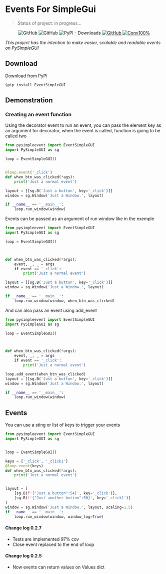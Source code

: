 # Events For SimpleGui

> Status of project: in progress...


<div align="center">

![GitHub](https://img.shields.io/github/languages/code-size/MikalROn/EventSimpleGUI?style=for-the-badge)
![GitHub](https://img.shields.io/github/license/MikalROn/EventSimpleGUI?style=for-the-badge)
![PyPI - Downloads](https://img.shields.io/pypi/dm/eventsimplegui?style=for-the-badge)
<a href="https://github.com/MikalROn/EventSimpleGUI">
<img alt="GitHub" src="https://img.shields.io/badge/Github-Open%20source-green?style=for-the-badge&amp;logo=github"/>
</a>
<a href="https://smokeshow.helpmanual.io/474z2x1c0s2u3j101i26/">
<img alt="Conv100%" src="https://img.shields.io/badge/coverage-100%25-green?style=for-the-badge">
</a>
</div>

<em>This project has the intention to make easier, scalable and readable events on PySimpleGUI</em>

## Download

<p>Download from PyPi</p>

````shell
$pip install EventSimpleGUI
````

## Demonstration

<h3> Creating an event function </h3>

<p>Using the decorator event to run an event, you can pass the element key as an argument for decorator, when the event 
is called, function is going to be called two</p>

````python
from pysimpleevent import EventSimpleGUI
import PySimpleGUI as sg

loop = EventSimpleGUI()


@loop.event('_click')
def when_btn_was_clicked(*ags):
    print('Just a normal event')

layout = [[sg.B('Just a button', key='_click')]]
window = sg.Window('Just a Window.', layout)

if __name__ == '__main__':
    loop.run_window(window)
````
Events can be passed as an argument of run window like in the exemple
````python
from pysimpleevent import EventSimpleGUI
import PySimpleGUI as sg

loop = EventSimpleGUI()



def when_btn_was_clicked(*args):
    event, _, _ = args
    if event == '_click':
        print('Just a normal event')

layout = [[sg.B('Just a button', key='_click')]]
window = sg.Window('Just a Window.', layout)

if __name__ == '__main__':
    loop.run_window(window, when_btn_was_clicked)
````
And can also pass an event using add_event
````python
from pysimpleevent import EventSimpleGUI
import PySimpleGUI as sg

loop = EventSimpleGUI()



def when_btn_was_clicked(*args):
    event, _, _ = args
    if event == '_click':
        print('Just a normal event')

loop.add_event(when_btn_was_clicked)
layout = [[sg.B('Just a button', key='_click')]]
window = sg.Window('Just a Window.', layout)

if __name__ == '__main__':
    loop.run_window(window)
````

## Events

<p> You can use a sting or list of keys to trigger your events </p>

````python
from pysimpleevent import EventSimpleGUI
import PySimpleGUI as sg


loop = EventSimpleGUI()

keys = ['_click', '_click1']
@loop.event(keys)
def when_btn_was_clicked(*args):
    print('Just a normal event')


layout = [
    [sg.B(f'{"Just a button":54}', key='_click')],
    [sg.B(f'{"Just another button":50}', key='_click1')]
]
window = sg.Window('Just a Window.', layout, scaling=1.5)
if __name__ == '__main__':
    loop.run_window(window, window_log=True)
````
<div>


#### Change log 0.2.7

- Tests are implemented 97% cov
- Close event replaced to the end of loop

####  Change log 0.2.5

- Now events can return values on Values dict

</div>


